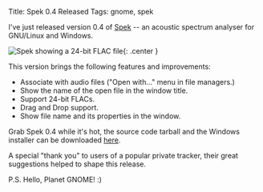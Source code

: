 Title: Spek 0.4 Released
Tags: gnome, spek

I've just released version 0.4 of [Spek][] -- an acoustic spectrum analyser for
GNU/Linux and Windows.

![Spek showing a 24-bit FLAC file][sshot]{: .center }

This version brings the following features and improvements:

* Associate with audio files ("Open with..." menu in file managers.)
* Show the name of the open file in the window title.
* Support 24-bit FLACs.
* Drag and Drop support.
* Show file name and its properties in the window.

Grab Spek 0.4 while it's hot, the source code tarball and the Windows installer
can be downloaded [here][].

A special "thank you" to users of a popular private tracker, their great
suggestions helped to shape this release.

P.S. Hello, Planet GNOME! :)

  [Spek]: http://spek-project.org/
  [sshot]: |filename|/images/spek-0-4-flac.png
  [here]: http://code.google.com/p/spek/downloads/list
